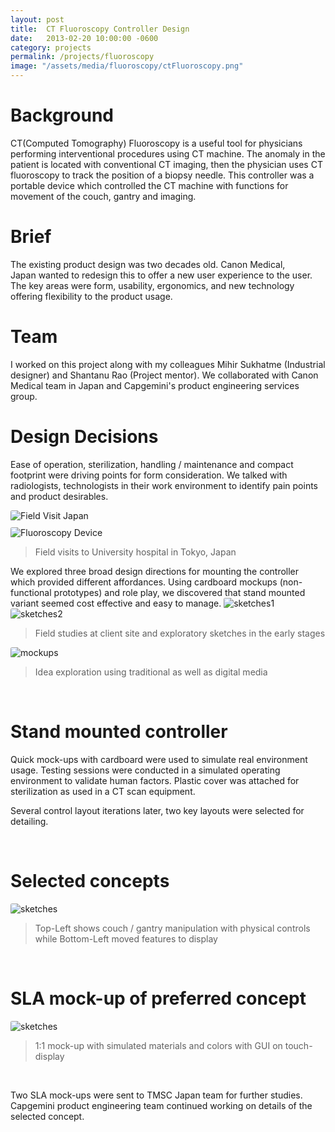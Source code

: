 ```yaml
---
layout: post
title:  CT Fluoroscopy Controller Design
date:   2013-02-20 10:00:00 -0600
category: projects
permalink: /projects/fluoroscopy
image: "/assets/media/fluoroscopy/ctFluoroscopy.png"
---
```

# Background
CT(Computed Tomography) Fluoroscopy is a useful tool for physicians performing interventional procedures using CT machine. The anomaly in the patient is located with conventional CT imaging, then the physician uses CT fluoroscopy to track the position of a biopsy needle. This controller was a portable device which controlled the CT machine with functions for movement of the couch, gantry and imaging.  

# Brief
The existing product design was two decades old. Canon Medical, Japan wanted to redesign this to offer a new user experience to the user. The key areas were form, usability, ergonomics, and new technology offering flexibility to the product usage.  

# Team
I worked on this project along with my colleagues Mihir Sukhatme (Industrial designer) and Shantanu Rao (Project mentor). We collaborated with Canon Medical team in Japan and Capgemini's product engineering services group.  

# Design Decisions
Ease of operation, sterilization, handling / maintenance and compact footprint were driving points for form consideration. We talked with radiologists, technologists in their work environment to identify pain points and product desirables.  

<div style="
    display: grid;
    grid-template-columns: repeat(auto-fit, minmax(250px, 1fr));
    grid-gap: 10px;
    /* grid-auto-rows: minmax(100px, auto); */
">
    <img style="border-radius: 0.2em;" src="/assets/media/fluoroscopy/fieldVisit1.png" alt="Field Visit Japan"/>
    <img style="border-radius: 0.2em;" src="/assets/media/fluoroscopy/fluoroscopyDevice.png" alt="Fluoroscopy Device"/>
</div>

> Field visits to University hospital in Tokyo, Japan  


We explored three broad design directions for mounting the controller which provided different affordances. Using cardboard mockups (non-functional prototypes) and role play, we discovered that stand mounted variant seemed cost effective and easy to manage.
<img src="/assets/media/fluoroscopy/Sketches1.png" alt="sketches1" style="border-radius: 0.2em;"/>
<img style="border-radius: 0.2em;" src="/assets/media/fluoroscopy/Sketches2.png" alt="sketches2"/>

> Field studies at client site and exploratory sketches in the early stages  

<img style="border-radius: 0.2em;" src="/assets/media/fluoroscopy/CT_Mockups.png" alt="mockups"/>

> Idea exploration using traditional as well as digital media  

<br>

# Stand mounted controller
Quick mock-ups with cardboard were used to simulate real environment usage. Testing sessions were conducted in a simulated operating environment to validate human factors. Plastic cover was attached for sterilization as used in a CT scan equipment.  

Several control layout iterations later, two key layouts were selected for detailing.  

<br>

# Selected concepts
<img style="border-radius: 0.2em;" src="/assets/media/fluoroscopy/CT_CAD.png" alt="sketches"/>

> Top-Left shows couch / gantry manipulation with physical controls while Bottom-Left moved features to display  

<br>

# SLA mock-up of preferred concept
<img style="border-radius: 0.2em;" src="/assets/media/fluoroscopy/SLA-Mockup.png" alt="sketches"/>

> 1:1 mock-up with simulated materials and colors with GUI on touch-display  

<br>

Two SLA mock-ups were sent to TMSC Japan team for further studies. Capgemini product engineering team continued working on details of the selected concept.
